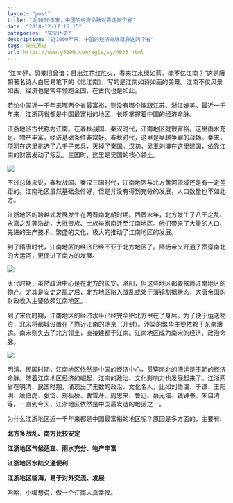 ```yaml
---
layout: "post"
title: "近1000年来，中国的经济命脉就靠这两个省"
date: "2018-12-17 16:15"
categories: "宋元历史"
description: "近1000年来，中国的经济命脉就靠这两个省"
tags: 宋元历史
url: https://www.y5000.com/zgls/sy/4933.html
---
```






“江南好，风景旧曾谙；日出江花红胜火，春来江水绿如蓝。能不忆江南？”这是唐朝著名诗人白居易笔下的《忆江南》，写的是江南如诗如画的美景。江南不仅风景如画，经济也是常年领跑全国，在古代也是如此。

若论中国近一千年来哪两个省最富裕，则没有哪个能跟江苏、浙江媲美。最近一千年来，江浙两省都是中国最富裕的地区，长期掌握着中国的经济命脉。

江浙地区古代称为江南。在春秋战国、秦汉时代，江南地区就很富裕。这里雨水充足、物产丰富，经济基础条件非常好。春秋时代，这里是吴越争霸的战场。秦末，项羽在这里挑选了八千子弟兵，灭掉了秦国。汉初，吴王刘濞在这里建国，依靠江南的财富发动了叛乱。三国时，这里是吴国的核心领土。

![](https://img.y5000.com/uploads/allimg/161110/110J41011-0.jpg)

不过总体来说，春秋战国、秦汉三国时代，江南地区与北方黄河流域还是有一定差距的。江南地区虽然基础条件好，但是并没有得到充分的发展，人口数量也不如北方。

江浙地区的跨越式发展发生在两晋南北朝时期。西晋末年，北方发生了八王之乱、永嘉之乱等浩劫，大批贵族、士族举家南迁至江南地区。他们带来了大量的人口、先进的生产技术、繁盛的文化，极大的推动了江南地区的发展。

到了隋唐时代，江南地区的经济已经不亚于北方地区了。隋炀帝又开通了贯穿南北的大运河，更促进了南方的发展。

![](https://img.y5000.com/uploads/allimg/161110/110J46009-1.jpg)

唐代时期，虽然政治中心是在北方的长安、洛阳，但这些地区都要依赖江南地区的物产。尤其是安史之乱之后，北方地区陷入战乱或处于藩镇割据状态，大唐帝国的财政收入主要依赖江南地区。

到了宋代时期，江南地区的经济水平已经完全把北方甩在了身后。为了便于运送物资，北宋将都城设置在了靠近江南的汴京（开封）。汴梁的繁华主要依赖于东南漕运。南宋则失去了北方领土，直接建都于江南。江南地区成为南宋的经济、政治命脉。

![](https://img.y5000.com/uploads/allimg/161110/110J444I-2.jpg)

明清、民国时期，江南地区依然是中国的经济中心，贯穿南北的漕运是王朝的经济命脉。随着江南地区经济的崛起，江南的政治、文化影响力也发展起来了。江浙两省在明清、民国时期，涌现出了无数的政治、文化名人，比如刘伯温、于谦、王阳明、唐伯虎、张岱、郑板桥、曹雪芹、周恩来、鲁迅、蔡元培、钱钟书、朱自清等。一直到今天，江浙地区依然是中国最发达的地区之一。

为什么江浙地区近一千年来都是中国最富裕的地区呢？原因是多方面的，主要有:

**北方多战乱、南方比较安定**

**江浙地区气候适宜、雨水充分、物产丰富**

**江浙地区水陆交通便利**

**江浙地区临海，易于对外交流、发展**

哈哈，小编想说，做一个江南人真幸福。
